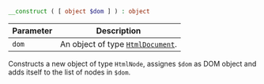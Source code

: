 ```php
__construct ( [ object $dom ] ) : object
```

| Parameter | Description                                            |
|-----------|--------------------------------------------------------|
| `dom`     | An object of type [`HtmlDocument`](api/HtmlDocument/). |

Constructs a new object of type `HtmlNode`, assignes `$dom` as DOM object and adds itself to the list of nodes in `$dom`.
